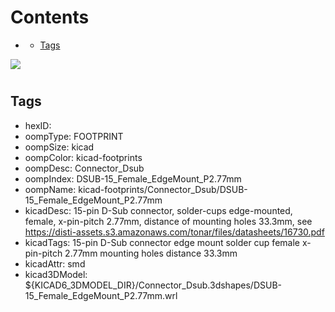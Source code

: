 



Contents
========

* [](#)
	* [Tags](#tags)
  
![][im]
# 

## Tags

- hexID: 
- oompType: FOOTPRINT
- oompSize: kicad
- oompColor: kicad-footprints
- oompDesc: Connector_Dsub
- oompIndex: DSUB-15_Female_EdgeMount_P2.77mm
- oompName: kicad-footprints/Connector_Dsub/DSUB-15_Female_EdgeMount_P2.77mm
- kicadDesc: 15-pin D-Sub connector, solder-cups edge-mounted, female, x-pin-pitch 2.77mm, distance of mounting holes 33.3mm, see https://disti-assets.s3.amazonaws.com/tonar/files/datasheets/16730.pdf
- kicadTags: 15-pin D-Sub connector edge mount solder cup female x-pin-pitch 2.77mm mounting holes distance 33.3mm
- kicadAttr: smd
- kicad3DModel: ${KICAD6_3DMODEL_DIR}/Connector_Dsub.3dshapes/DSUB-15_Female_EdgeMount_P2.77mm.wrl



[im]: image.png
